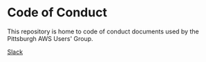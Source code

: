 # Code of Conduct

This repository is home to code of conduct documents used by the Pittsburgh AWS Users' Group.


[Slack](slack.md)
